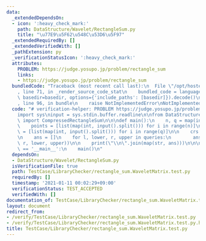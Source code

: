 ```yaml
---
data:
  _extendedDependsOn:
  - icon: ':heavy_check_mark:'
    path: DataStructure/Wavelet/RectangleSum.py
    title: "\u77E9\u5F62\u548C\u53D6\u5F97"
  _extendedRequiredBy: []
  _extendedVerifiedWith: []
  _pathExtension: py
  _verificationStatusIcon: ':heavy_check_mark:'
  attributes:
    PROBLEM: https://judge.yosupo.jp/problem/rectangle_sum
    links:
    - https://judge.yosupo.jp/problem/rectangle_sum
  bundledCode: "Traceback (most recent call last):\n  File \"/opt/hostedtoolcache/Python/3.8.7/x64/lib/python3.8/site-packages/onlinejudge_verify/documentation/build.py\"\
    , line 71, in _render_source_code_stat\n    bundled_code = language.bundle(stat.path,\
    \ basedir=basedir, options={'include_paths': [basedir]}).decode()\n  File \"/opt/hostedtoolcache/Python/3.8.7/x64/lib/python3.8/site-packages/onlinejudge_verify/languages/python.py\"\
    , line 96, in bundle\n    raise NotImplementedError\nNotImplementedError\n"
  code: "# verification-helper: PROBLEM https://judge.yosupo.jp/problem/rectangle_sum\n\
    import sys\ninput = sys.stdin.buffer.readline\n\nfrom DataStructure.Wavelet.RectangleSum\
    \ import CompressedRectangleSum\n\n\ndef main():\n    n, q = map(int, input().split())\n\
    \    points = [list(map(int, input().split())) for i in range(n)]\n    queries\
    \ = [list(map(int, input().split())) for i in range(q)]\n\n    crs = CompressedRectangleSum(points)\n\
    \n    ans = []\n    for l, lower, r, upper in queries:\n        ans.append(crs.rect_sum(l,\
    \ r, lower, upper))\n\n    print(\"\\n\".join(map(str, ans)))\n\n\nif __name__\
    \ == '__main__':\n    main()\n"
  dependsOn:
  - DataStructure/Wavelet/RectangleSum.py
  isVerificationFile: true
  path: TestCase/LibraryChecker/rectangle_sum.WaveletMatrix.test.py
  requiredBy: []
  timestamp: '2021-01-11 00:02:29+09:00'
  verificationStatus: TEST_ACCEPTED
  verifiedWith: []
documentation_of: TestCase/LibraryChecker/rectangle_sum.WaveletMatrix.test.py
layout: document
redirect_from:
- /verify/TestCase/LibraryChecker/rectangle_sum.WaveletMatrix.test.py
- /verify/TestCase/LibraryChecker/rectangle_sum.WaveletMatrix.test.py.html
title: TestCase/LibraryChecker/rectangle_sum.WaveletMatrix.test.py
---
```

